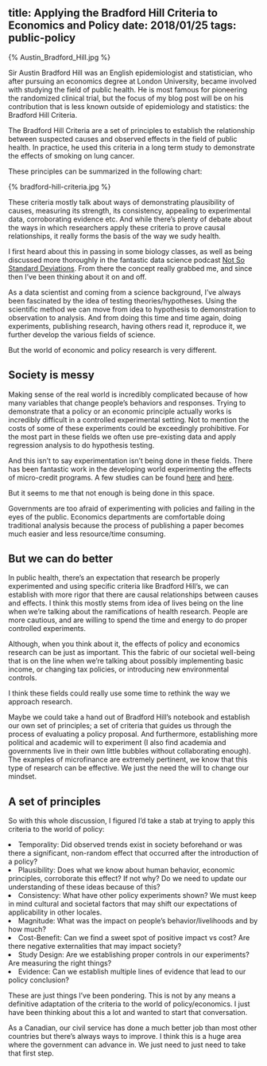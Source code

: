 title: Applying the Bradford Hill Criteria to Economics and Policy
date: 2018/01/25
tags: public-policy
---

{% Austin_Bradford_Hill.jpg %}

Sir Austin Bradford Hill was an English epidemiologist and statistician, who after pursuing an economics degree at London University, became involved with studying the field of public health. He is most famous for pioneering the randomized clinical trial, but the focus of my blog post will be on his contribution that is less known outside of epidemiology and statistics: the Bradford Hill Criteria.

The Bradford Hill Criteria are a set of principles to establish the relationship between suspected causes and observed effects in the field of public health. In practice, he used this criteria in a long term study to demonstrate the effects of smoking on lung cancer.

These principles can be summarized in the following chart:

{% bradford-hill-criteria.jpg %}

These criteria mostly talk about ways of demonstrating plausibility of causes, measuring its strength, its consistency, appealing to experimental data, corroborating evidence etc. And while there’s plenty of debate about the ways in which researchers apply these criteria to prove causal relationships, it really forms the basis of the way we sudy health.

I first heard about this in passing in some biology classes, as well as being discussed more thoroughly in the fantastic data science podcast [Not So Standard Deviations](http://nssdeviations.com/). From there the concept really grabbed me, and since then I’ve been thinking about it on and off.

As a data scientist and coming from a science background, I’ve always been fascinated by the idea of testing theories/hypotheses. Using the scientific method we can move from idea to hypothesis to demonstration to observation to analysis. And from doing this time and time again, doing experiments, publishing research, having others read it, reproduce it, we further develop the various fields of science.

But the world of economic and policy research is very different.

## Society is messy

Making sense of the real world is incredibly complicated because of how many variables that change people’s behaviors and responses. Trying to demonstrate that a policy or an economic principle actually works is incredibly difficult in a controlled experimental setting. Not to mention the costs of some of these experiments could be exceedingly prohibitive. For the most part in these fields we often use pre-existing data and apply regression analysis to do hypothesis testing.

And this isn’t to say experimentation isn’t being done in these fields. There has been fantastic work in the developing world experimenting the effects of micro-credit programs. A few studies can be found [here](https://www.sciencedirect.com/science/article/pii/S0167268112001655) and [here](https://economics.mit.edu/files/11443).

But it seems to me that not enough is being done in this space.

Governments are too afraid of experimenting with policies and failing in the eyes of the public. Economics departments are comfortable doing traditional analysis because the process of publishing a paper becomes much easier and less resource/time consuming.

## But we can do better

In public health, there’s an expectation that research be properly experimented and using specific criteria like Bradford Hill’s, we can establish with more rigor that there are causal relationships between causes and effects. I think this mostly stems from idea of lives being on the line when we’re talking about the ramifications of health research. People are more cautious, and are willing to spend the time and energy to do proper controlled experiments.

Although, when you think about it, the effects of policy and economics research can be just as important. This the fabric of our societal well-being that is on the line when we’re talking about possibly implementing basic income, or changing tax policies, or introducing new environmental controls.

I think these fields could really use some time to rethink the way we approach research.

Maybe we could take a hand out of Bradford Hill’s notebook and establish our own set of principles; a set of criteria that guides us through the process of evaluating a policy proposal. And furthermore, establishing more political and academic will to experiment (I also find academia and governments live in their own little bubbles without collaborating enough). The examples of microfinance are extremely pertinent, we know that this type of research can be effective. We just the need the will to change our mindset.

## A set of principles

So with this whole discussion, I figured I’d take a stab at trying to apply this criteria to the world of policy:

<li>Temporality: Did observed trends exist in society beforehand or was there a significant, non-random effect that occurred after the introduction of a policy?
</li>
<li>Plausibility: Does what we know about human behavior, economic principles, corroborate this effect? If not why? Do we need to update our understanding of these ideas because of this?
</li>
<li>Consistency: What have other policy experiments shown? We must keep in mind cultural and societal factors that may shift our expectations of applicability in other locales.
</li>
<li>Magnitude: What was the impact on people’s behavior/livelihoods and by how much?
</li>
<li>Cost-Benefit: Can we find a sweet spot of positive impact vs cost? Are there negative externalities that may impact society?
</li>
<li>Study Design: Are we establishing proper controls in our experiments? Are measuring the right things?
</li>
<li>Evidence: Can we establish multiple lines of evidence that lead to our policy conclusion?
</li>

These are just things I’ve been pondering. This is not by any means a definitive adaptation of the criteria to the world of policy/economics. I just have been thinking about this a lot and wanted to start that conversation.

As a Canadian, our civil service has done a much better job than most other countries but there’s always ways to improve. I think this is a huge area where the government can advance in. We just need to just need to take that first step.
